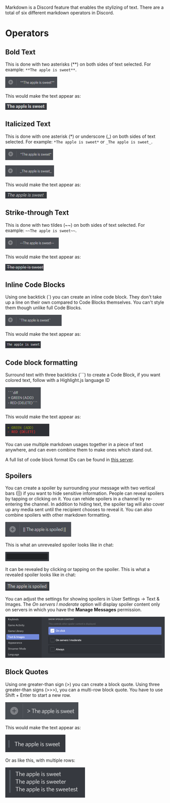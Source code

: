 <!-- TITLE: Markdown -->
<!-- SUBTITLE: Want to inject some flavor into your everyday text chat? -->

Markdown is a Discord feature that enables the stylizing of text. There are a total of six different markdown operators in Discord.

# Operators
## Bold Text
This is done with two asterisks (\*\*) on both sides of text selected. 
For example: `**The apple is sweet**`.

![A 5 F 8 D 0](/uploads/markdown/a-5-f-8-d-0.png "Bolded markdown in typing window.")

This would make the text appear as: 

![Bolded Text In Chat](/uploads/markdown/bolded-text-in-chat.png "Bolded text in chat.")

## Italicized Text
This is done with one asterisk (\*) or underscore (\_) on both sides of text selected. For example: `*The apple is sweet*` or `_The apple is sweet_`.

![6 E 34 Bc](/uploads/markdown/6-e-34-bc.png "Italicized markdown in typing window.")

![Bcb 156](/uploads/markdown/bcb-156.png "Italicized markdown in typing window.")

This would make the text appear as:

![Italicized Text In Chat](/uploads/markdown/italicized-text-in-chat.png "Italicized text in chat.")

## Strike-through Text
This is done with two tildes (\~\~) on both sides of text selected. For example: `~~The apple is sweet~~`.

![56992 E](/uploads/markdown/56992-e.png "Strikethrough markdown in typing window.")

This would make the text appear as:

![Strikethrough Text In Chat](/uploads/markdown/strikethrough-text-in-chat.png "Strikethrough text in chat.")

## Inline Code Blocks
Using one backtick (\`) you can create an inline code block. They don't take up a line on their own compared to Code Blocks themselves. You can't style them though unlike full Code Blocks.

![C 8 Ca 1 F](/uploads/markdown/c-8-ca-1-f.png "Inline code block in typing window.")

This would make the text appear as:

![C 144 Da](/uploads/markdown/c-144-da.png "Inline code block in chat.")

## Code block formatting
Surround text with three backticks (\`\`\`) to create a Code Block, if you want colored text, follow with a Highlight.js language ID

![A 16 Ed 5](/uploads/markdown/a-16-ed-5.png "Multiline code block in typing window.")

This would make the text appear as:

![C 73 Dd 2](/uploads/markdown/c-73-dd-2.png "Multiline code block in chat, with code syntax highlighted.")

You can use multiple markdown usages together in a piece of text anywhere, and can even combine them to make ones which stand out.

A full list of code block format IDs can be found in [this server](https://discord.gg/VfVvwcX).

## Spoilers
You can create a spoiler by surrounding your message with two vertical bars (\|\|) if you want to hide sensitive information. People can reveal spoilers by tapping or clicking on it. You can rehide spoilers in a channel by re-entering the channel. In addition to hiding text, the spoiler tag will also cover up any media sent until the recipient chooses to reveal it.
You can also combine spoilers with other markdown formatting.

![Typing spoiler](/uploads/markdown/typingspoiler.png "Typingspoiler")

This is what an unrevealed spoiler looks like in chat:

![Unrevealed spoiler](/uploads/markdown/unrevealedspoiler.png "Unrevealedspoiler")

It can be revealed by clicking or tapping on the spoiler. This is what a revealed spoiler looks like in chat:

![Revealed spoiler](/uploads/markdown/revealedspoiler.png "Revealedspoiler")

You can adjust the settings for showing spoilers in User Settings -> Text & Images. The *On servers I moderate* option will display spoiler content only on servers in which you have the **Manage Messages** permission.

![Spoiler settings](/uploads/markdown/spoiler-settings.png "Spoiler settings")

## Block Quotes
Using one greater-than sign (\>) you can create a block quote. Using three greater-than signs (\>\>\>), you can a multi-row block quote. You have to use Shift + Enter to start a new row.

![Blockquote](/uploads/markdown/blockquote.png "Blockquote")

This would make the text appear as:

![Blocksingle](/uploads/markdown/blocksingle.png "Blocksingle")

Or as like this, with multiple rows:

![Blockmultiple](/uploads/markdown/blockmultiple.png "Blockmultiple")